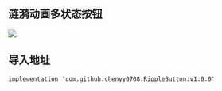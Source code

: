 ## 涟漪动画多状态按钮


[![](https://jitpack.io/v/chenyy0708/RippleButton.svg)](https://jitpack.io/#chenyy0708/RippleButton)

## 导入地址

```
implementation 'com.github.chenyy0708:RippleButton:v1.0.0'
```

